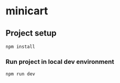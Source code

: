 # minicart

## Project setup
```
npm install
```
### Run project in local dev environment
```
npm run dev
```
